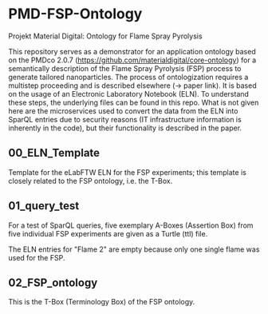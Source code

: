# PMD-FSP-Ontology
Projekt Material Digital: Ontology for Flame Spray Pyrolysis

This repository serves as a demonstrator for an application ontology based on the PMDco 2.0.7 (https://github.com/materialdigital/core-ontology) for a semantically description of the Flame Spray Pyrolysis (FSP) process to generate tailored nanoparticles. The process of ontologization requires a multistep proceeding and is described elsewhere (-> paper link). It is based on the usage of an Electronic Laboratory Notebook (ELN). To understand these steps, the underlying files can be found in this repo. What is not given here are the microservices used to convert the data from the ELN into SparQL entries due to security reasons (IT infrastructure information is inherently in the code), but their functionality is described in the paper.

## 00_ELN_Template
Template for the eLabFTW ELN for the FSP experiments; this template is closely related to the FSP ontology, i.e. the T-Box.

## 01_query_test
For a test of SparQL queries, five exemplary A-Boxes (Assertion Box) from five individual FSP experiments are given as a Turtle (ttl) file. 

The ELN entries for "Flame 2" are empty because only one single flame was used for the FSP.

## 02_FSP_ontology
This is the T-Box (Terminology Box) of the FSP ontology.
